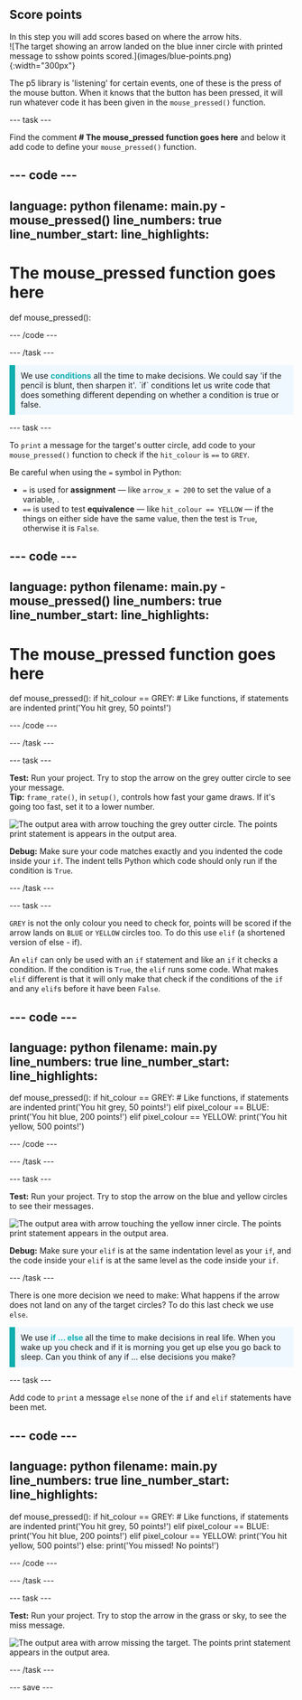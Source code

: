 ## Score points

<div style="display: flex; flex-wrap: wrap">
<div style="flex-basis: 200px; flex-grow: 1; margin-right: 15px;">
In this step you will add scores based on where the arrow hits.
</div>
<div>
![The target showing an arrow landed on the blue inner circle with printed message to sshow points scored.](images/blue-points.png){:width="300px"}
</div>
</div>


The p5 library is 'listening' for certain events, one of these is the press of the mouse button. When it knows that the button has been pressed, it will run whatever code it has been given in the `mouse_pressed()` function.

--- task ---

Find the comment **# The mouse_pressed function goes here** and below it add code to define your `mouse_pressed()` function. 

--- code ---
---
language: python
filename: main.py - mouse_pressed()
line_numbers: true
line_number_start: 
line_highlights: 
---

# The mouse_pressed function goes here
def mouse_pressed():

--- /code ---

--- /task ---

<p style="border-left: solid; border-width:10px; border-color: #0faeb0; background-color: aliceblue; padding: 10px;">
We use <span style="color: #0faeb0; font-weight: bold;"> conditions</span> all the time to make decisions. We could say 'if the pencil is blunt, then sharpen it'. `if` conditions let us write code that does something different depending on whether a condition is true or false.
</p>

--- task ---

To `print` a message for the target's outter circle, add code to your `mouse_pressed()` function to check if the `hit_colour` is `==` to `GREY`. 

Be careful when using the `=` symbol in Python: 
 + `=` is used for **assignment** — like `arrow_x = 200` to set the value of a variable, . 
 + `==` is used to test **equivalence** — like `hit_colour == YELLOW` — if the things on either side have the same value, then the test is `True`, otherwise it is `False`.


--- code ---
---
language: python
filename: main.py - mouse_pressed()
line_numbers: true
line_number_start: 
line_highlights: 
---

# The mouse_pressed function goes here
def mouse_pressed():
  if hit_colour == GREY:
    # Like functions, if statements are indented
    print('You hit grey, 50 points!')


--- /code ---

--- /task ---

--- task ---

**Test:** Run your project. Try to stop the arrow on the grey outter circle to see your message. 
<br>
**Tip:** `frame_rate()`, in `setup()`, controls how fast your game draws. If it's going too fast, set it to a lower number. 

![The output area with arrow touching the grey outter circle. The points print statement is appears in the output area.](images/grey-points.png)

**Debug:** Make sure your code matches exactly and you indented the code inside your `if`. The indent tells Python which code should only run if the condition is `True`.

--- /task ---

--- task ---

`GREY` is not the only colour you need to check for, points will be scored if the arrow lands on `BLUE` or `YELLOW` circles too. To do this use `elif` (a shortened version of else - if). 

An `elif` can only be used with an `if` statement and like an `if` it checks a condition. If the condition is `True`, the `elif` runs some code. What makes `elif` different is that it will only make that check if the conditions of the `if` and any `elif`s before it have been `False`.

--- code ---
---
language: python
filename: main.py
line_numbers: true
line_number_start: 
line_highlights: 
---
def mouse_pressed():
  if hit_colour == GREY:
    # Like functions, if statements are indented
    print('You hit grey, 50 points!')
  elif pixel_colour == BLUE:
    print('You hit blue, 200 points!')
  elif pixel_colour == YELLOW:
    print('You hit yellow, 500 points!')


--- /code ---

--- /task ---

--- task ---

**Test:** Run your project. Try to stop the arrow on the blue and yellow circles to see their messages.

![The output area with arrow touching the yellow inner circle. The points print statement appears in the output area.](images/yellow-points.png)

**Debug:** Make sure your `elif` is at the same indentation level as your `if`, and the code inside your `elif` is at the same level as the code inside your `if`.

--- /task ---

There is one more decision we need to make: What happens if the arrow does not land on any of the target circles? To do this last check we use `else`.

<p style="border-left: solid; border-width:10px; border-color: #0faeb0; background-color: aliceblue; padding: 10px;">
We use <span style="color: #0faeb0; font-weight: bold;"> if … else </span> all the time to make decisions in real life. When you wake up you check and if it is morning you get up else you go back to sleep. Can you think of any if ... else decisions you make? 
</p>

--- task ---

Add code to `print` a message `else` none of the `if` and `elif` statements have been met.

--- code ---
---
language: python
filename: main.py
line_numbers: true
line_number_start: 
line_highlights: 
---

def mouse_pressed():
  if hit_colour == GREY:
    # Like functions, if statements are indented
    print('You hit grey, 50 points!')
  elif pixel_colour == BLUE:
    print('You hit blue, 200 points!')
  elif pixel_colour == YELLOW:
    print('You hit yellow, 500 points!')
  else:
    print('You missed! No points!')

--- /code ---

--- /task ---

--- task ---

**Test:** Run your project. Try to stop the arrow in the grass or sky, to see the miss message.

![The output area with arrow missing the target. The points print statement appears in the output area.](images/missed-points.png)

--- /task ---

--- save ---
